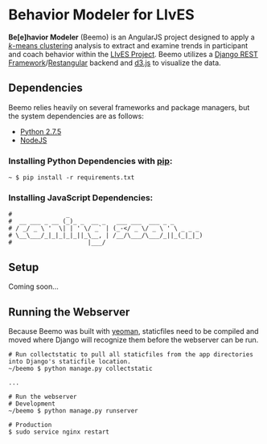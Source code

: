 # Behavior Modeler for LIvES 

**Be[e]havior Modeler** (Beemo) is an AngularJS project designed to apply a [_k_-means clustering](http://en.wikipedia.org/wiki/K-means_clustering) analysis to extract and examine trends in participant and coach behavior within the [LIvES Project](http://ovarianlives.org).  Beemo utilizes a [Django REST Framework](http://django-rest-framework.org)/[Restangular](https://github.com/mgonto/restangular) backend and [d3.js](http://d3js.org) to visualize the data.

## Dependencies

Beemo relies heavily on several frameworks and package managers, but the system dependencies are as follows:

- [Python 2.7.5](https://www.python.org/download/releases/2.7.5/)
- [NodeJS](http://nodejs.org/)

### Installing Python Dependencies with [pip](http://pip.readthedocs.org/):

```shell
~ $ pip install -r requirements.txt
```

### Installing JavaScript Dependencies:

```shell
#               _
#  __ ___ _ __ (_)_ _  __ _   ___ ___  ___ _ _
# / _/ _ \ '  \| | ' \/ _` | (_-</ _ \/ _ \ ' \ _ _ _
# \__\___/_|_|_|_|_||_\__, | /__/\___/\___/_||_(_|_|_)
#                     |___/
```

## Setup

Coming soon...

## Running the Webserver

Because Beemo was built with [yeoman](http://yeoman.io/), staticfiles need to be compiled and moved where Django will recognize them before the webserver can be run.

```shell
# Run collectstatic to pull all staticfiles from the app directories into Django's staticfile location.
~/beemo $ python manage.py collectstatic

...

# Run the webserver
# Development
~/beemo $ python manage.py runserver

# Production
$ sudo service nginx restart
```

